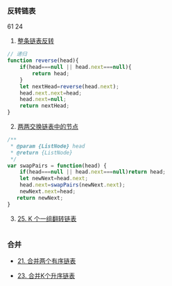### 反转链表

61 24 

1. [整条链表反转](https://leetcode-cn.com/problems/fan-zhuan-lian-biao-lcof/)
```js
// 递归
function reverse(head){
    if(head===null || head.next===null){
        return head;
    }
    let nextHead=reverse(head.next);
    head.next.next=head;
    head.next=null;
    return nextHead;
}
```

2. [两两交换链表中的节点](https://leetcode-cn.com/problems/swap-nodes-in-pairs/)
```js
/**
 * @param {ListNode} head
 * @return {ListNode}
 */
var swapPairs = function(head) {
    if(head===null || head.next===null)return head;
    let newNext=head.next;
    head.next=swapPairs(newNext.next);
    newNext.next=head;
   return newNext;
}
```

3. [25. K 个一组翻转链表](https://leetcode-cn.com/problems/reverse-nodes-in-k-group/)
```js

```

### 合并
* [21. 合并两个有序链表](https://leetcode-cn.com/problems/merge-two-sorted-lists/)

* [23. 合并K个升序链表](https://leetcode-cn.com/problems/merge-k-sorted-lists/)
